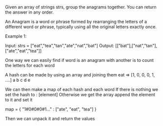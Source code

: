 Given an array of strings strs, group the anagrams together. You can return the answer in any order.

An Anagram is a word or phrase formed by rearranging the letters of a different word or phrase, typically using all the original letters exactly once.

Example 1:

Input: strs = ["eat","tea","tan","ate","nat","bat"]
Output: [["bat"],["nat","tan"],["ate","eat","tea"]]

One way we can easily find if word is an anagram with another is to count
the letters for each word

A hash can be made by using an array and joining them
eat =>  [1, 0, 0, 0, 1, ....]
         a  b  c  d  e
         
We can then make a map of each hash and each word
If there is nothing we set the hash to <hash> : [element]
Otherwise we get the array append the element to it and set it

map = {
        "1#0#0#0#1..." : ["ate", "eat", "tea"]
      }
      
Then we can unpack it and return the values
